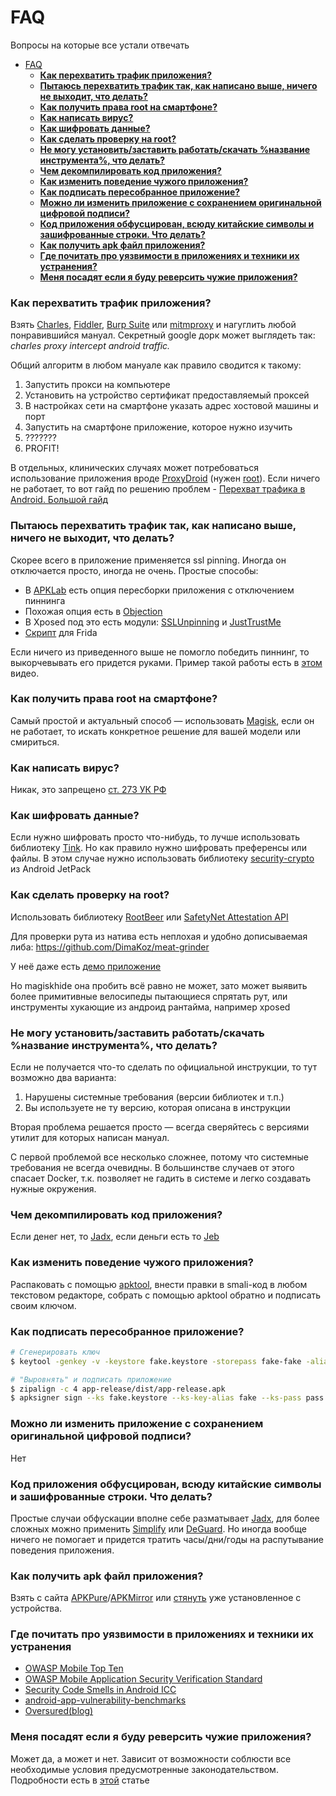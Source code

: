 # FAQ
Вопросы на которые все устали отвечать

- [FAQ](#faq)
    - [**Как перехватить трафик приложения?**](#как-перехватить-трафик-приложения)
    - [**Пытаюсь перехватить трафик так, как написано выше, ничего не выходит, что делать?**](#пытаюсь-перехватить-трафик-так-как-написано-выше-ничего-не-выходит-что-делать)
    - [**Как получить права root на смартфоне?**](#как-получить-права-root-на-смартфоне)
    - [**Как написать вирус?**](#как-написать-вирус)
    - [**Как шифровать данные?**](#как-шифровать-данные)
    - [**Как сделать проверку на root?**](#как-сделать-проверку-на-root)
    - [**Не могу установить/заставить работать/скачать %название инструмента%, что делать?**](#не-могу-установитьзаставить-работатьскачать-название-инструмента-что-делать)
    - [**Чем декомпилировать код приложения?**](#чем-декомпилировать-код-приложения)
    - [**Как изменить поведение чужого приложения?**](#как-изменить-поведение-чужого-приложения)
    - [**Как подписать пересобранное приложение?**](#как-подписать-пересобранное-приложение)
    - [**Можно ли изменить приложение с сохранением оригинальной цифровой подписи?**](#можно-ли-изменить-приложение-с-сохранением-оригинальной-цифровой-подписи)
    - [**Код приложения обфусцирован, всюду китайские символы и зашифрованные строки. Что делать?**](#код-приложения-обфусцирован-всюду-китайские-символы-и-зашифрованные-строки-что-делать)
    - [**Как получить apk файл приложения?**](#как-получить-apk-файл-приложения)
    - [**Где почитать про уязвимости в приложениях и техники их устранения?**](#где-почитать-про-уязвимости-в-приложениях-и-техники-их-устранения)
    - [**Меня посадят если я буду реверсить чужие приложения?**](#меня-посадят-если-я-буду-реверсить-чужие-приложения)

### **Как перехватить трафик приложения?**

Взять [Charles](https://www.charlesproxy.com/), [Fiddler](https://www.telerik.com/fiddler), [Burp Suite](https://portswigger.net/burp) или [mitmproxy](https://mitmproxy.org/) и нагуглить любой понравившийся мануал. Секретный google дорк может выглядеть так: *charles proxy intercept android traffic.*

Общий алгоритм в любом мануале как правило сводится к такому:

1. Запустить прокси на компьютере
2. Установить на устройство сертификат предоставляемый проксей
3. В настройках сети на смартфоне указать адрес хостовой машины и порт
4. Запустить на смартфоне приложение, которое нужно изучить
5. ???????
6. PROFIT!

В отдельных, клинических случаях может потребоваться использование приложения вроде [ProxyDroid](https://github.com/madeye/proxydroid) (нужен [root](#как-получить-права-root-на-смартфоне)). Если ничего не работает, то вот гайд по решению проблем - [Перехват трафика в Android. Большой гайд](https://fi5t.xyz/posts/intercept-android-traffic/)

### **Пытаюсь перехватить трафик так, как написано выше, ничего не выходит, что делать?**

Скорее всего в приложение применяется ssl pinning. Иногда он отключается просто, иногда не очень. Простые способы:

- В [APKLab](https://github.com/APKLab/APKLab) есть опция пересборки приложения с отключением пиннинга
- Похожая опция есть в [Objection](https://github.com/sensepost/objection)
- В Xposed под это есть модули: [SSLUnpinning](https://repo.xposed.info/module/mobi.acpm.sslunpinning) и [JustTrustMe](https://github.com/Fuzion24/JustTrustMe)
- [Скрипт](https://codeshare.frida.re/@pcipolloni/universal-android-ssl-pinning-bypass-with-frida/) для Frida

Если ничего из приведенного выше не помогло победить пиннинг, то выкорчевывать его придется руками. Пример такой работы есть в [этом](https://www.youtube.com/watch?v=Xn6CSqJpf6I) видео.

### **Как получить права root на смартфоне?**

Самый простой и актуальный способ — использовать [Magisk](https://magisk.me/), если он не работает, то искать конкретное решение для вашей модели или смириться.

### **Как написать вирус?**

Никак, это запрещено [ст. 273 УК РФ](https://www.consultant.ru/document/cons_doc_LAW_10699/a4d58c1af8677d94b4fc8987c71b131f10476a76/)

### **Как шифровать данные?**
<!-- markdown-link-check-disable -->
Если нужно шифровать просто что-нибудь, то лучше использовать библиотеку [Tink](https://github.com/google/tink). Но как правило нужно шифровать преференсы или файлы. В этом случае нужно использовать библиотеку [security-crypto](https://developer.android.com/jetpack/androidx/releases/security) из Android JetPack
<!-- markdown-link-check-enable -->
### **Как сделать проверку на root?**
<!-- markdown-link-check-disable -->
Использовать библиотеку [RootBeer](https://github.com/scottyab/rootbeer) или [SafetyNet Attestation API](https://developer.android.com/training/safetynet/attestation)
<!-- markdown-link-check-enable -->

Для проверки рута из натива есть неплохая и удобно дописываемая либа:
https://github.com/DimaKoz/meat-grinder

У неё даже есть [демо приложение](https://github.com/DimaKoz/meat-grinder/blob/master/apk/NativeRootChecker_1_0_0.apk)

Но magiskhide она пробить всё равно не может, зато может выявить более примитивные велосипеды пытающиеся спрятать рут, или инструменты хукающие из андроид рантайма, например xposed

### **Не могу установить/заставить работать/скачать %название инструмента%, что делать?**

Если не получается что-то сделать по официальной инструкции, то тут возможно два варианта:

1. Нарушены системные требования (версии библиотек и т.п.)
2. Вы используете не ту версию, которая описана в инструкции

Вторая проблема решается просто — всегда сверяйтесь с версиями утилит для которых написан мануал.

С первой проблемой все несколько сложнее, потому что системные требования не всегда очевидны. В большинстве случаев от этого спасает Docker, т.к. позволяет не гадить в системе и легко создавать нужные окружения.

### **Чем декомпилировать код приложения?**

Если денег нет, то [Jadx](https://github.com/skylot/jadx), если деньги есть то [Jeb](https://www.pnfsoftware.com/jeb/android)

### **Как изменить поведение чужого приложения?**

Распаковать с помощью [apktool](https://ibotpeaches.github.io/Apktool/), внести правки в smali-код в любом текстовом редакторе, собрать с помощью apktool обратно и подписать своим ключом. 

### **Как подписать пересобранное приложение?**

```bash
# Сгенерировать ключ
$ keytool -genkey -v -keystore fake.keystore -storepass fake-fake -alias fake -keypass fake-fake -keyalg RSA -keysize 2048 -validity 10000

# "Выровнять" и подписать приложение
$ zipalign -c 4 app-release/dist/app-release.apk
$ apksigner sign --ks fake.keystore --ks-key-alias fake --ks-pass pass:fake-fake --key-pass pass:fake-fake app-release/dist/app-release.apk
```

### **Можно ли изменить приложение с сохранением оригинальной цифровой подписи?**

Нет

### **Код приложения обфусцирован, всюду китайские символы и зашифрованные строки. Что делать?**

Простые случаи обфускации вполне себе разматывает [Jadx](https://github.com/skylot/jadx), для более сложных можно применить [Simplify](https://github.com/CalebFenton/simplify) или [DeGuard](http://apk-deguard.com/). Но иногда вообще ничего не помогает и придется тратить часы/дни/годы на распутывание поведения приложения.

### **Как получить apk файл приложения?**
<!-- markdown-link-check-disable-next-line -->
Взять с сайта [APKPure](https://apkpure.com/)/[APKMirror](https://www.apkmirror.com/) или [стянуть](https://github.com/Android-Guards/apk-extractor) уже установленное с устройства. 

### **Где почитать про уязвимости в приложениях и техники их устранения**

- [OWASP Mobile Top Ten](https://owasp.org/www-project-mobile-top-10/)
- [OWASP Mobile Application Security Verification Standard](https://github.com/OWASP/owasp-masvs)
- [Security Code Smells in Android ICC](https://arxiv.org/pdf/1811.12713.pdf)
- [android-app-vulnerability-benchmarks](https://bitbucket.org/secure-it-i/android-app-vulnerability-benchmarks/src/master/)
- [Oversured(blog)](https://blog.oversecured.com/)

### **Меня посадят если я буду реверсить чужие приложения?**

Может да, а может и нет. Зависит от возможности соблюсти все необходимые условия предусмотренные законодательством. Подробности есть в [этой](https://xakep.ru/2016/09/02/reverse-rights/) статье
